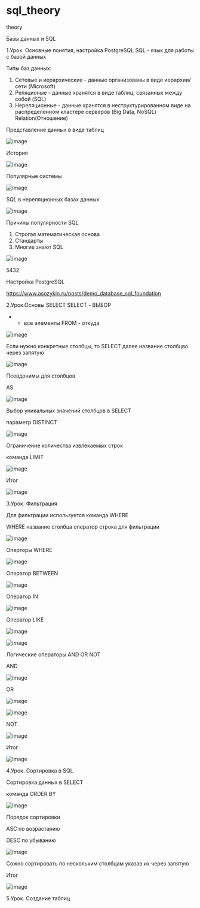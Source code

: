 # sql_theory
theory

Базы данных и SQL

1.Урок. Основные понятия, настройка PostgreSQL
SQL - язык для работы с базой данных

Типы баз данных:  

1. Сетевые и иерархические - данные организованы в виде иерархии/сети (Microsoft)
2. Реляционые - данные хранятся в виде таблиц, связанных между собой (SQL)
3. Нереляционные - данные хранятся в неструктурированном виде на распределенном кластере серверов (Big Data, NoSQL)
Relation(Отношение)

Представление данных в виде таблиц 

![image](https://user-images.githubusercontent.com/84245620/160932282-1b5b3813-4153-4cbf-a808-7237cbd6fd8a.png)

История

![image](https://user-images.githubusercontent.com/84245620/160932457-0d0e52dc-9f4e-4532-8797-7221416b2cce.png)

Популярные системы

![image](https://user-images.githubusercontent.com/84245620/160932691-9175454a-b727-4134-860b-9e30283e518a.png)

SQL в нереляционных базах данных

![image](https://user-images.githubusercontent.com/84245620/160932775-34915367-9bf8-4497-acfe-1287b4e040bc.png)

Причины популярности SQL

1. Строгая математическая основа
2. Стандарты
3. Многие знают SQL
 
![image](https://user-images.githubusercontent.com/84245620/160932821-720059e5-0d22-40b4-abde-ae4695fc1a18.png)

5432

Настройка PostgreSQL

https://www.asozykin.ru/posts/demo_database_sql_foundation

2.Урок.Основы SELECT
SELECT - ВЫБОР 
* - все элементы
FROM - откуда

![image](https://user-images.githubusercontent.com/84245620/161017566-a41bdb19-aaab-401b-9717-b143ba6f6fc9.png)

Если нужно конкретные столбцы, то 
SELECT далее название столбцво через запятую

![image](https://user-images.githubusercontent.com/84245620/161017752-a1920e89-a8e6-47e0-9c03-a45fe0843436.png)

Псевдонимы для столбцов

AS

![image](https://user-images.githubusercontent.com/84245620/161018209-b9b5eb8e-0c02-4d89-8542-c49ca1d1f95e.png)

Выбор уникальных значений столбцов в SELECT

параметр DISTINCT

![image](https://user-images.githubusercontent.com/84245620/161018417-f45327d1-a27d-4f6e-b1e3-010e8c3eec17.png)

Ограничение количества извлекаемых строк

команда LIMIT

![image](https://user-images.githubusercontent.com/84245620/161018865-6228dbd8-4958-4b2b-a74e-bfe86bf989e6.png)

Итог

![image](https://user-images.githubusercontent.com/84245620/161022318-8e40a46f-a848-4809-a3a3-993fe516b7d5.png)

3.Урок. Фильтрация

Для фильтрации используется команда WHERE

WHERE название столбца оператор строка для фильтрации

![image](https://user-images.githubusercontent.com/84245620/161022591-927a355e-7685-4e93-9b14-68581700c24b.png)

Оперторы WHERE

![image](https://user-images.githubusercontent.com/84245620/161022662-8918f1ff-1c8c-4d4e-8ab6-52aa155c2845.png)

Оператор BETWEEN

![image](https://user-images.githubusercontent.com/84245620/161028004-7efa49c1-5e0b-43f8-8c1a-161f4b889419.png)

Оператор IN

![image](https://user-images.githubusercontent.com/84245620/161028334-710b3155-aaa9-439d-8a55-65bd12ff2d4d.png)

Оператор LIKE

![image](https://user-images.githubusercontent.com/84245620/161028736-81e02be6-0eb5-4577-a99f-619f5a7453af.png)


![image](https://user-images.githubusercontent.com/84245620/161028667-d348bd85-a5aa-4627-8545-949c4afb6a72.png)

Логические операторы AND OR NOT

AND

![image](https://user-images.githubusercontent.com/84245620/161029069-fe2f973e-b732-410c-8aac-8bde66088bfb.png)

OR

![image](https://user-images.githubusercontent.com/84245620/161029360-7bf2167c-b8bf-43c5-b694-e10337278d49.png)

![image](https://user-images.githubusercontent.com/84245620/161029383-8b0e8b71-9c6a-4a4a-9316-9c7aec89343d.png)

NOT 

![image](https://user-images.githubusercontent.com/84245620/161029567-03a8f0d3-e133-4eca-99ef-ffe99416cf92.png)

Итог

![image](https://user-images.githubusercontent.com/84245620/161029619-a327f92c-29b7-4ba7-a781-eebd65bcaf4f.png)


4.Урок. Сортировка в SQL

Сортировка данных в SELECT

команда ORDER BY

![image](https://user-images.githubusercontent.com/84245620/161035926-61ebdf14-a221-42d2-b556-ebf4e6c3d1bb.png)

Порядок сортировки 

ASC по возрастанию 

DESC по убыванию

![image](https://user-images.githubusercontent.com/84245620/161036785-3869b2c1-555d-4d41-ab52-b0aca988fa27.png)


Сожно сортировать по нескольким столбцам указав их через запятую

Итог

![image](https://user-images.githubusercontent.com/84245620/161037292-69ed2fde-4553-4b77-ae6f-5496ace9188f.png)

5.Урок. Создание таблиц
